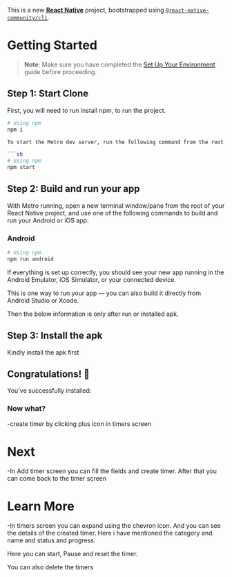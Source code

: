 This is a new [**React Native**](https://reactnative.dev) project, bootstrapped using [`@react-native-community/cli`](https://github.com/react-native-community/cli).

# Getting Started

> **Note**: Make sure you have completed the [Set Up Your Environment](https://reactnative.dev/docs/set-up-your-environment) guide before proceeding.

## Step 1: Start Clone

First, you will need to run install npm, to run the project.

```sh
# Using npm
npm i

To start the Metro dev server, run the following command from the root of your React Native project:

```sh
# Using npm
npm start
```

## Step 2: Build and run your app

With Metro running, open a new terminal window/pane from the root of your React Native project, and use one of the following commands to build and run your Android or iOS app:

### Android

```sh
# Using npm
npm run android
```



If everything is set up correctly, you should see your new app running in the Android Emulator, iOS Simulator, or your connected device.

This is one way to run your app — you can also build it directly from Android Studio or Xcode.

Then the below information is only after run or installed apk.

## Step 3: Install the apk

Kindly install the apk first


## Congratulations! :tada:

You've successfully installed:

### Now what?

-create timer by clicking plus icon in timers screen

# Next
-In Add timer screen you can fill the fields and create timer. After that you can come back to the timer screen

# Learn More

-In timers screen you can expand using the chevron icon. And you can see the details of the created timer. 
Here i have mentioned the category and name and status and progress.

Here you can start, Pause and reset the timer.

You can also delete the timers
